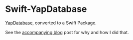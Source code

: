 # Swift-YapDatabase

[YapDatabase](https://github.com/yapstudios/YapDatabase), converted to a Swift Package.

See the [accompanying blog](https://www.vanille.de/blog/2020-spmifying-yapdatabase/) post for why and how I did that.
